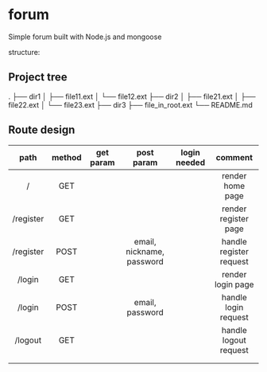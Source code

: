 # forum

Simple forum built with Node.js and mongoose

structure:
## Project tree

.
├── dir1
│   ├── file11.ext
│   └── file12.ext
├── dir2
│   ├── file21.ext
│   ├── file22.ext
│   └── file23.ext
├── dir3
├── file_in_root.ext
└── README.md

## Route design

|    path   | method | get param |         post param        | login needed |         comment         |
|:---------:|:------:|:---------:|:-------------------------:|:------------:|:-----------------------:|
|     /     |   GET  |           |                           |              |     render home page    |
| /register |   GET  |           |                           |              |   render register page  |
| /register |  POST  |           | email, nickname, password |              | handle register request |
|   /login  |   GET  |           |                           |              |    render login page    |
|   /login  |  POST  |           |      email, password      |              |   handle login request  |
|  /logout  |   GET  |           |                           |              |  handle logout request  |
|           |        |           |                           |              |                         |
|           |        |           |                           |              |                         |
